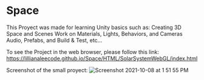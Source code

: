 # Space
This Proyect was made for learning Unity basics such as:
Creating 3D Space and Scenes
Work on Materials, Lights, Behaviors, and Cameras
Audio, Prefabs, and Build & Test, etc...


 To see the Project in the web browser, please follow this link: https://lillianaleecode.github.io/Space/HTML/SolarSystemWebGL/index.html
 
 Screenshot of the small proyect:
![Screenshot 2021-10-08 at 1 51 55 PM](https://user-images.githubusercontent.com/79201032/136552208-40fe280c-f409-42c0-8c09-5d81f1789fe9.png)
